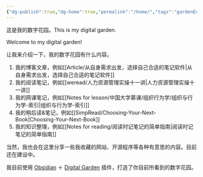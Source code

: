 ```yaml
---
{"dg-publish":true,"dg-home":true,"permalink":"/home/","tags":"gardenEntry","dgPassFrontmatter":true}
---
```



这是我的数字花园。This is my digital garden.

Welcome to my digital garden!

让我来介绍一下，我的数字花园有什么内容。

1. 我的博客文章，例如[[Article/从自身需求出发，选择自己合适的笔记软件\|从自身需求出发，选择自己合适的笔记软件]]
2. 我的阅读笔记，例如[[weread/人力资源管理实操十一讲\|人力资源管理实操十一讲]]
3. 我的网课笔记，例如[[Notes for lesson/中国大学慕课/组织行为学/组织与行为学-索引\|组织与行为学-索引]]
4. 我的稍后读&笔记，例如[[SimpRead/Choosing-Your-Next-Book\|Choosing-Your-Next-Book]]
5. 我的知识整理，例如[[Notes for reading/阅读时记笔记的简单指南\|阅读时记笔记的简单指南]]

当然，我也会在这里分享一些我收藏的网站、开源程序等各种有意思的内容。目前还在建设中。

我目前使用 [Obsidian](https://obsidian.md) ＋ [Digital Garden](https://github.com/oleeskild/obsidian-digital-garden) 插件，打造了你目前所看到的数字花园。